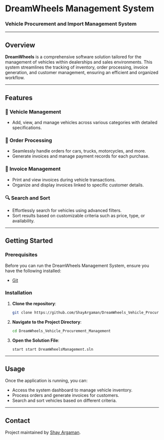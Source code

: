 # DreamWheels Management System

### Vehicle Procurement and Import Management System

---

## Overview

**DreamWheels** is a comprehensive software solution tailored for the management of vehicles within dealerships and sales environments. This system streamlines the tracking of inventory, order processing, invoice generation, and customer management, ensuring an efficient and organized workflow.

---

## Features

### 🚗 **Vehicle Management**
- Add, view, and manage vehicles across various categories with detailed specifications.
  
### 🛒 **Order Processing**
- Seamlessly handle orders for cars, trucks, motorcycles, and more.
- Generate invoices and manage payment records for each purchase.

### 🧾 **Invoice Management**
- Print and view invoices during vehicle transactions.
- Organize and display invoices linked to specific customer details.

### 🔍 **Search and Sort**
- Effortlessly search for vehicles using advanced filters.
- Sort results based on customizable criteria such as price, type, or availability.

---

## Getting Started

### Prerequisites

Before you can run the DreamWheels Management System, ensure you have the following installed:

- [Git](https://git-scm.com/)

### Installation

1. **Clone the repository**:

    ```bash
   git clone https://github.com/ShayArgaman/DreamWheels_Vehicle_Procurement_Management.git
    ```
2. **Navigate to the Project Directory**:
   ```bash
   cd DreamWheels_Vehicle_Procurement_Management
    ```

3. **Open the Solution File**:
    ```
   start start DreamWheelsManagement.sln
    ```
---

## Usage

Once the application is running, you can:

- Access the system dashboard to manage vehicle inventory.
- Process orders and generate invoices for customers.
- Search and sort vehicles based on different criteria.

---

## Contact

Project maintained by [Shay Argaman](mailto:shay.argaman@example.com).

